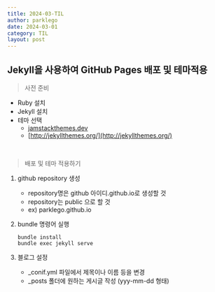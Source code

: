 ```yaml
---
title: 2024-03-TIL
author: parklego
date: 2024-03-01
category: TIL
layout: post
---
```


## Jekyll을 사용하여 GitHub Pages 배포 및 테마적용

> 사전 준비

- Ruby 설치
- Jekyll 설치
- 테마 선택
  - [jamstackthemes.dev](jamstackthemes.dev)
  - [http://jekyllthemes.org/](http://jekyllthemes.org/)

<br/>

> 배포 및 테마 적용하기

1. github repository 생성

   - repository명은 github 아이디.github.io로 생성할 것
   - repository는 public 으로 할 것
   - ex) parklego.github.io

2. bundle 명령어 실행
   ```
   bundle install
   bundle exec jekyll serve
   ```
3. 블로그 설정
   - \_conif.yml 파일에서 제목이나 이름 등을 변경
   - \_posts 폴더에 원하는 게시글 작성 (yyy-mm-dd 형태)
